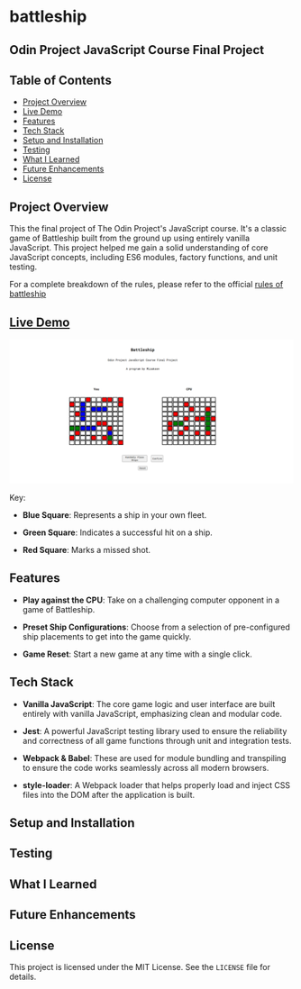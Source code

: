 # battleship

## Odin Project JavaScript Course Final Project

## Table of Contents
* [Project Overview](#project-overview)
* [Live Demo](#live-demo)
* [Features](#features)
* [Tech Stack](#tech-stack)
* [Setup and Installation](#setup-and-installation)
* [Testing](#testing)
* [What I Learned](#what-i-learned)
* [Future Enhancements](#future-enhancements)
* [License](#license)

## Project Overview
This the final project of The Odin Project's JavaScript course. It's a classic game of Battleship built from the ground up using entirely vanilla JavaScript. This project helped me gain a solid understanding of core JavaScript concepts, including ES6 modules, factory functions, and unit testing.

For a complete breakdown of the rules, please refer to the official [rules of battleship](https://officialgamerules.org/game-rules/battleship/)

## [Live Demo](https://mizakson-battleship.netlify.app/)
![alt text](./src/images/battleship.png "Live demo preview")

Key:

  * __Blue Square__: Represents a ship in your own fleet.
  
  * __Green Square__: Indicates a successful hit on a ship.
  
  * __Red Square__: Marks a missed shot.

## Features
* __Play against the CPU__: Take on a challenging computer opponent in a game of Battleship.

* __Preset Ship Configurations__: Choose from a selection of pre-configured ship placements to get into the game quickly.

* __Game Reset__: Start a new game at any time with a single click.

## Tech Stack
* __Vanilla JavaScript__: The core game logic and user interface are built entirely with vanilla JavaScript, emphasizing clean and modular code.

* __Jest__: A powerful JavaScript testing library used to ensure the reliability and correctness of all game functions through unit and integration tests.

* __Webpack & Babel__: These are used for module bundling and transpiling to ensure the code works seamlessly across all modern browsers.

* __style-loader__: A Webpack loader that helps properly load and inject CSS files into the DOM after the application is built.


## Setup and Installation

## Testing

## What I Learned

## Future Enhancements

## License
This project is licensed under the MIT License. See the `LICENSE` file for details.
